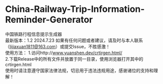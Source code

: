 # China-Railway-Trip-Information-Reminder-Generator
中国铁路行程信息提示生成器
<br />
最新版本：1.2 2024.7.23
如果有任何问题或者建议，请及时与本人联系（lijiaxuan1811@163.com）或提交Issue，不胜感激！
<br />
使用方法：
1.访问http://www.yuanshen.dev/crtirgen.html/
<br />
2.下载Release中的所有文件并放置于同一目录，使用浏览器打开其中的crtirgen.html
<br />
使用时请注意遵守国家法律法规，切忌用于违法违规用途，感谢诸位的支持和理解！
